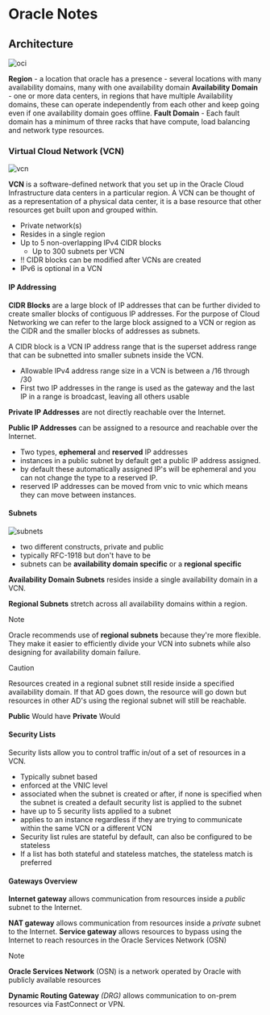 # Oracle Notes

## Architecture

![oci](oracle/oci.png)

**Region** - a location that oracle has a presence
    - several locations with many availability domains, many with one availability domain
**Availability Domain** - one or more data centers, in regions that have multiple Availability domains, these can operate independently from each other and keep going even if one availability domain goes offline.
**Fault Domain** - Each fault domain has a minimum of three racks that have compute, load balancing and network type resources.

### Virtual Cloud Network (VCN)

![vcn](/oracle/vcn.png)

**VCN** is a software-defined network that you set up in the Oracle Cloud Infrastructure data centers in a particular region. A VCN can be thought of as a representation of a physical data center, it is a base resource that other resources get built upon and grouped within.

- Private network(s)
- Resides in a single region
- Up to 5 non-overlapping IPv4 CIDR blocks
  - Up to 300 subnets per VCN
- !! CIDR blocks can be modified after VCNs are created
- IPv6 is optional in a VCN

#### IP Addressing

**CIDR Blocks** are a large block of IP addresses that can be further divided to create smaller blocks of contiguous IP addresses. For the purpose of Cloud Networking we can refer to the large block assigned to a VCN or region as the CIDR and the smaller blocks of addresses as subnets.

A CIDR block is a VCN IP address range that is the superset address range that can be subnetted into smaller subnets inside the VCN.

- Allowable IPv4 address range size in a VCN is between a /16 through /30
- First two IP addresses in the range is used as the gateway and the last IP in a range is broadcast, leaving all others usable

**Private IP Addresses** are not directly reachable over the Internet.

**Public IP Addresses** can be assigned to a resource and reachable over the Internet.

- Two types, **ephemeral** and **reserved** IP addresses
- instances in a public subnet by default get a public IP address assigned.
- by default these automatically assigned IP's will be ephemeral and you can not change the type to a reserved IP.
- reserved IP addresses can be moved from vnic to vnic which means they can move between instances.

#### Subnets

![subnets](/oracle/oci-subnets.png)

- two different constructs, private and public
- typically RFC-1918 but don't have to be
- subnets can be **availability domain specific** or a **regional specific**

**Availability Domain Subnets** resides inside a single availability domain in a VCN.

**Regional Subnets** stretch across all availability domains within a region.

> [!Note]
> Oracle recommends use of **regional subnets** because they're more flexible. They make it easier to efficiently divide your VCN into subnets while also designing for availability domain failure.

> [!Caution]
> Resources created in a regional subnet still reside inside a specified availability domain. If that AD goes down, the resource will go down but resources in other AD's using the regional subnet will still be reachable.

**Public** Would have
**Private** Would

#### Security Lists

Security lists allow you to control traffic in/out of a set of resources in a VCN.

- Typically subnet based
- enforced at the VNIC level
- associated when the subnet is created or after, if none is specified when the subnet is created a default security list is applied to the subnet
- have up to 5 security lists applied to a subnet
- applies to an instance regardless if they are trying to communicate within the same VCN or a different VCN
- Security list rules are stateful by default, can also be configured to be stateless
- If a list has both stateful and stateless matches, the stateless match is preferred

#### Gateways Overview

**Internet gateway** allows communication from resources inside a _public_ subnet to the Internet.

**NAT gateway** allows communication from resources inside a _private_ subnet to the Internet.
**Service gateway** allows resources to bypass using the Internet to reach resources in the Oracle Services Network (OSN)

> [!NOTE]
> **Oracle Services Network** (OSN) is a network operated by Oracle with publicly available resources

**Dynamic Routing Gateway** _(DRG)_ allows communication to on-prem resources via FastConnect or VPN.
